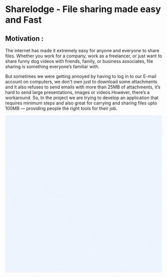 # Sharelodge - File sharing made easy and Fast

## Motivation :
The internet has made it extremely easy for anyone and everyone to share files. Whether you work for a company, work as a freelancer, or just want to share funny dog videos with friends, family, or business associates, file sharing is something everyone’s familiar with.

But sometimes we were getting annoyed by having to log in to our E-mail account on computers, we don't own just to download some attachments and it also refuses to send emails with more than 25MB of attachments, it’s hard to send large presentations, images or videos.However, there’s a workaround.  So, In the project we are trying to develop an application that requires minimum steps and also great for carrying and sharing files upto 100MB — providing people the right tools for their job.

![sharelodge](logo.gif)
